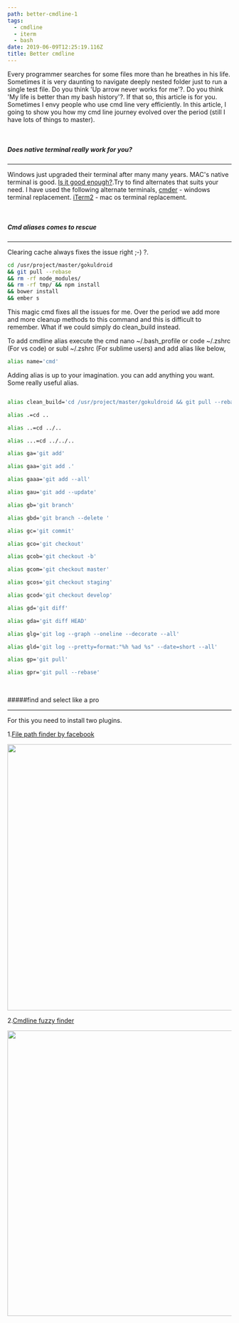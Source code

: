 ```yaml
---
path: better-cmdline-1
tags:
  - cmdline
  - iterm
  - bash
date: 2019-06-09T12:25:19.116Z
title: Better cmdline
---
```

Every programmer searches for some files more than he breathes in his life. Sometimes it is very daunting to navigate deeply nested folder just to run a single test file. Do you think 'Up arrow never works for me'?. Do you think 'My life is better than my bash history'?. If that so, this article is for you. Sometimes I envy people who use cmd line very efficiently. In this article, I going to show you how my cmd line journey evolved over the period (still I have lots of things to master).

<br/>

##### Does native terminal really work for you?
- - -
Windows just upgraded their terminal after many many years. MAC's native terminal is good. [Is it good enough?](https://www.slant.co/versus/1713/1715/~iterm2_vs_terminal-app).Try to find alternates that suits your need. I have used the following alternate terminals, [cmder](https://cmder.net/) - windows terminal replacement. [iTerm2](https://www.iterm2.com/) - mac os terminal replacement.

<br/>

##### Cmd aliases comes to rescue
- - -
Clearing cache always fixes the issue right ;-) ?.

```bash
cd /usr/project/master/gokuldroid 
&& git pull --rebase 
&& rm -rf node_modules/ 
&& rm -rf tmp/ && npm install 
&& bower install 
&& ember s
```
 

This magic cmd fixes all the issues for me. Over the period we add more and more cleanup methods to this command and this is difficult to remember. What if we could simply do clean_build instead.

To add cmdline alias execute the cmd 
nano \~/.bash_profile or code \~/.zshrc (For vs code) or subl ~/.zshrc (For sublime users) and add alias like below,

```bash 
alias name='cmd'
```


Adding alias is up to your imagination. you can add anything you want. Some really useful alias.

```bash

alias clean_build='cd /usr/project/master/gokuldroid && git pull --rebase && rm -rf node_modules/ && rm -rf tmp/ && npm install && bower install && ember s'

alias .=cd ..

alias ..=cd ../..

alias ...=cd ../../..

alias ga='git add'

alias gaa='git add .'

alias gaaa='git add --all'

alias gau='git add --update'

alias gb='git branch'

alias gbd='git branch --delete '

alias gc='git commit'

alias gco='git checkout'

alias gcob='git checkout -b'

alias gcom='git checkout master'

alias gcos='git checkout staging'

alias gcod='git checkout develop'

alias gd='git diff'

alias gda='git diff HEAD'

alias glg='git log --graph --oneline --decorate --all'

alias gld='git log --pretty=format:"%h %ad %s" --date=short --all'

alias gp='git pull'

alias gpr='git pull --rebase'
```

<br/>

#####find and select like a pro

---

For this you need to install two plugins.

1.[File path finder by facebook](https://github.com/facebook/PathPicker)

<a href="https://asciinema.org/a/19519" target="_blank"><img src="https://asciinema.org/a/19519.png" width="597"/></a>

2.[Cmdline fuzzy finder](https://github.com/junegunn/fzf)

<a title="fzf - command-line fuzzy finder" href="https://www.youtube.com/watch?v=qgG5Jhi_Els">
  <img src="https://i.imgur.com/vtG8olE.png" width="640">
</a>